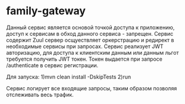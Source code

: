 # family-gateway
Данный сервис является основой точкой доступа к приложению, доступ к сервисам в обход данного сервиса - запрещен.
Сервис содержит Zuul сервер осщуествляет оркерстрацию и редирект в необходимые сервисы при запросах.
Сервис реализует JWT авторизацию, для доступа к клиентским данным или данным льгот требуется получить JWT токен.
Токен выдается при запросе /authenticate в сервис регистрации.

Для запуска:
1)mvn clean install -DskipTests
2)run 


Сервис логирует все входящие запросы, таким образом позволяя отслеживать весь трафик.
